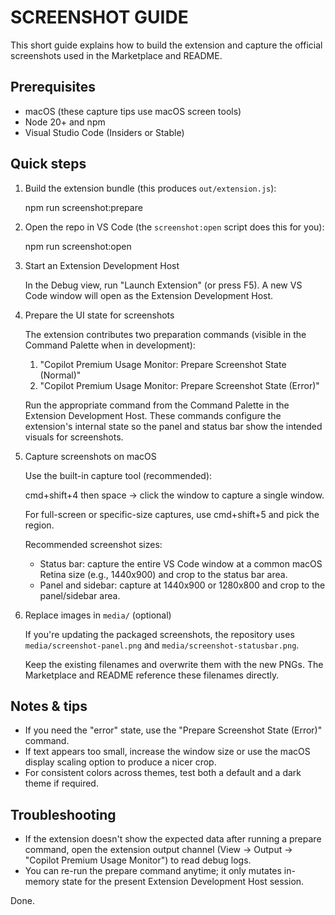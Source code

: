 # SCREENSHOT GUIDE

This short guide explains how to build the extension and capture the official screenshots used in the Marketplace and README.

## Prerequisites

- macOS (these capture tips use macOS screen tools)
- Node 20+ and npm
- Visual Studio Code (Insiders or Stable)

## Quick steps

1. Build the extension bundle (this produces `out/extension.js`):

   npm run screenshot:prepare

2. Open the repo in VS Code (the `screenshot:open` script does this for you):

   npm run screenshot:open

3. Start an Extension Development Host

   In the Debug view, run "Launch Extension" (or press F5). A new VS Code window will open as the Extension Development Host.

4. Prepare the UI state for screenshots

   The extension contributes two preparation commands (visible in the Command Palette when in development):
   1. "Copilot Premium Usage Monitor: Prepare Screenshot State (Normal)"
   2. "Copilot Premium Usage Monitor: Prepare Screenshot State (Error)"

   Run the appropriate command from the Command Palette in the Extension Development Host. These commands configure the extension's internal state so the panel and status bar show the intended visuals for screenshots.

5. Capture screenshots on macOS

   Use the built-in capture tool (recommended):

   cmd+shift+4 then space → click the window to capture a single window.

   For full-screen or specific-size captures, use cmd+shift+5 and pick the region.

   Recommended screenshot sizes:

   - Status bar: capture the entire VS Code window at a common macOS Retina size (e.g., 1440x900) and crop to the status bar area.
   - Panel and sidebar: capture at 1440x900 or 1280x800 and crop to the panel/sidebar area.

6. Replace images in `media/` (optional)

   If you're updating the packaged screenshots, the repository uses `media/screenshot-panel.png` and `media/screenshot-statusbar.png`.

   Keep the existing filenames and overwrite them with the new PNGs. The Marketplace and README reference these filenames directly.

## Notes & tips

- If you need the "error" state, use the "Prepare Screenshot State (Error)" command.
- If text appears too small, increase the window size or use the macOS display scaling option to produce a nicer crop.
- For consistent colors across themes, test both a default and a dark theme if required.

## Troubleshooting

- If the extension doesn't show the expected data after running a prepare command, open the extension output channel (View → Output → "Copilot Premium Usage Monitor") to read debug logs.
- You can re-run the prepare command anytime; it only mutates in-memory state for the present Extension Development Host session.

Done.
